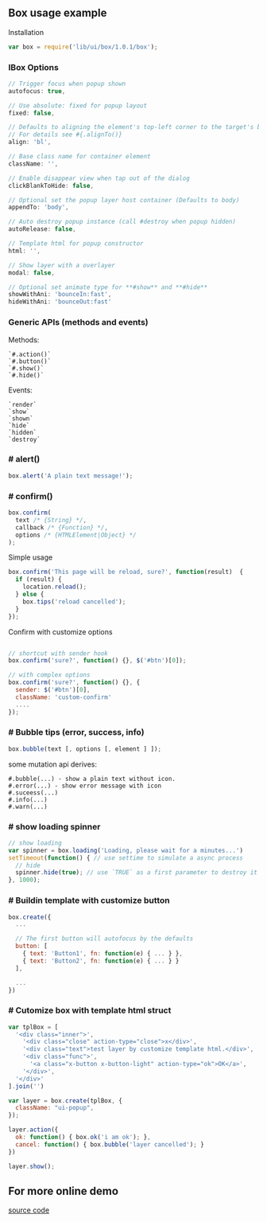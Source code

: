 ## Box usage example

Installation

```js
var box = require('lib/ui/box/1.0.1/box');
```

### IBox Options

```js
// Trigger focus when popup shown
autofocus: true,

// Use absolute: fixed for popup layout
fixed: false,

// Defaults to aligning the element's top-left corner to the target's bottom-left corner ("bl")
// For details see #{.alignTo()}
align: 'bl',

// Base class name for container element
className: '',

// Enable disappear view when tap out of the dialog
clickBlankToHide: false,

// Optional set the popup layer host container (Defaults to body)
appendTo: 'body',

// Auto destroy popup instance (call #destroy when popup hidden)
autoRelease: false,

// Template html for popup constructor
html: '',

// Show layer with a overlayer
modal: false,

// Optional set animate type for **#show** and **#hide**
showWithAni: 'bounceIn:fast',
hideWithAni: 'bounceOut:fast'
```

### Generic APIs (methods and events)

Methods:

```
`#.action()`
`#.button()`
`#.show()`
`#.hide()`
```

Events:

```
`render`
`show`
`shown`
`hide`
`hidden`
`destroy`
```

### \# alert()

```js
box.alert('A plain text message!');
```

### \# confirm()

```js
box.confirm(
  text /* {String} */,
  callback /* {Function} */,
  options /* {HTMLElement|Object} */
);
```

Simple usage

```js
box.confirm('This page will be reload, sure?', function(result)  {
  if (result) {
    location.reload();
  } else {
    box.tips('reload cancelled');
  }
});
```

Confirm with customize options

```js

// shortcut with sender hook
box.confirm('sure?', function() {}, $('#btn')[0]);

// with complex options
box.confirm('sure?', function() {}, {
  sender: $('#btn')[0],
  className: 'custom-confirm'
  ....
});
```

### \# Bubble tips (error, success, info)

```js
box.bubble(text [, options [, element ] ]);
```

some mutation api derives:

```
#.bubble(...) - show a plain text without icon.
#.error(...) - show error message with icon
#.suceess(...)
#.info(...)
#.warn(...)
```

### \# show loading spinner

```js
// show loading
var spinner = box.loading('Loading, please wait for a minutes...')
setTimeout(function() { // use settime to simulate a async process
  // hide
  spinner.hide(true); // use `TRUE` as a first parameter to destroy it when hidden.
}, 1000);
```

### \# Buildin template with customize button

```js
box.create({
  ...

  // The first button will autofocus by the defaults
  button: [
    { text: 'Button1', fn: function(e) { ... } },
    { text: 'Button2', fn: function(e) { ... } }
  ],

  ...
})
```

### \# Cutomize box with template html struct

```js
var tplBox = [
  '<div class="inner">',
    '<div class="close" action-type="close">x</div>',
    '<div class="text">test layer by customize template html.</div>',
    '<div class="func">',
      '<a class="x-button x-button-light" action-type="ok">OK</a>',
    '</div>',
  '</div>'
].join('')

var layer = box.create(tplBox, {
  className: "ui-popup",
});

layer.action({
  ok: function() { box.ok('i am ok'); },
  cancel: function() { box.bubble('layer cancelled'); }
})

layer.show();
```

## For more online demo

[source code](http://s1.zzhstatic.com/test/js/module/demo/box.js)
